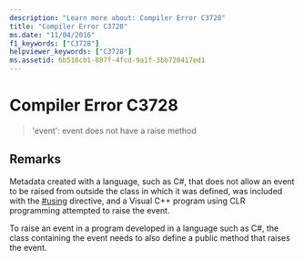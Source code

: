 ```yaml
---
description: "Learn more about: Compiler Error C3728"
title: "Compiler Error C3728"
ms.date: "11/04/2016"
f1_keywords: ["C3728"]
helpviewer_keywords: ["C3728"]
ms.assetid: 6b510cb1-887f-4fcd-9a1f-3bb720417ed1
---
```

# Compiler Error C3728

> 'event': event does not have a raise method

## Remarks

Metadata created with a language, such as C#, that does not allow an event to be raised from outside the class in which it was defined, was included with the [#using](../../preprocessor/hash-using-directive-cpp.md) directive, and a Visual C++ program using CLR programming attempted to raise the event.

To raise an event in a program developed in a language such as C#, the class containing the event needs to also define a public method that raises the event.
